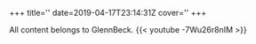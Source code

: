 +++
title=''
date=2019-04-17T23:14:31Z
cover=''
+++

All content belongs to GlennBeck.
{{< youtube -7Wu26r8nIM >}}
